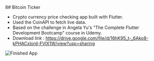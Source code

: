 8# Bitcoin Ticker
- Crypto currency price checking app built with Flutter.
- Used the CoinAPI to fetch live data.
- Based on the challenge in Angela Yu's "The Complete Flutter Development Bootcamp" course in Udemy.
- Download link : https://drive.google.com/file/d/16hK95_t-_6Ako8-kPHACxlord-FVlX1W/view?usp=sharing

![Finished App](https://github.com/londonappbrewery/Images/blob/master/bitcoin-flutter-demo.gif)

